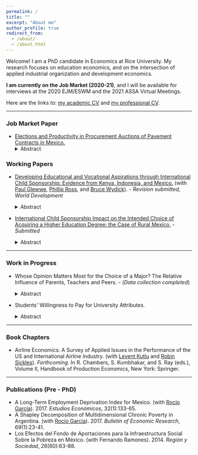```yaml
---
permalink: /
title: ""
excerpt: "About me"
author_profile: true
redirect_from: 
  - /about/
  - /about.html
---
```


Welcome! I am a PhD candidate in Economics at Rice University. My research focuses on education economics, and on the intersection of applied industrial organization and development economics.

**I am currently on the Job Market (2020-21)**, and I will be available for interviews at the 2020 EJM/ESWM and the 2021 ASSA Virtual Meetings.

Here are the links to: [my academic CV](http://danstad.github.io/files/CV_DP_Academic.pdf) and [my professional CV](http://danstad.github.io/files/CV_DP_Professional.pdf).

***

### Job Market Paper
* [Elections and Productivity in Procurement Auctions of Pavement Contracts in Mexico.](http://danstad.github.io/files/JMP_Daniel_Prudencio.pdf) 
  <details> <summary>Abstract</summary> When allocating contracts, governments decide between exercising hiring discretion or allowing a higher level of competition without firm selection. Ex-ante, it is not clear which allocation mechanism will lead to better outcomes. The trade-off depends in part on the government’s ability to select the best firms when restricting competition and on the probability that this practice will lead to corruption. In this paper, I study the allocation of street pavement contracts in Mexico and combine auction methods with an analysis of the firms' productivity to test whether local governments select the most cost-efficient firms when restricting competition. Furthermore, I study the firms' behavior under different auction formats. I find that firms selected to settings with less competition are more experienced and have lower costs in complex pavement projects, but have higher costs in simple ones. When comparing auction formats, firms are more aggressive under auctions by invitation than in public auctions in complex projects, but bid similarly under both auction formats in simple projects. Contrary to the current practice, the results suggest that the government would benefit from opening up simple projects to public auctions. The use of auctions by invitation for complex projects seems warranted, but mixed results on the influence of political factors raise concerns of misuse of a greater hiring discretion on the part of the government. </details>

### Working Papers

* [Developing Educational and Vocational Aspirations through International Child Sponsorship: Evidence from Kenya, Indonesia, and Mexico.](http://danstad.github.io/files/WP_aspirations1.pdf) (with [Paul Glewwe](https://www.apec.umn.edu/people/paul-glewwe), [Phillip Ross](https://sites.google.com/site/philliphross/), and [Bruce Wydick](https://sites.google.com/a/usfca.edu/wydick/home)). - _Revision submitted, World Development_  
  <details> <summary>Abstract</summary> The role of aspirations in facilitating movement out of poverty is a subject of increasing research in development economics. Previous work finds positive impacts from international child sponsorship on educational attainment, employment, and adult income. This paper seeks to ascertain whether the impacts of child sponsorship on educational outcomes may occur through elevated aspirations among sponsored children. Using an age-eligibility rule applied during program rollout to identify causal effects, we study whether international child sponsorship increases educational and vocational aspirations among a sample of 2,022 children in Kenya, Indonesia, and Mexico. While effects are heterogeneous, and strongest in Kenya, we find that, averaging over the three countries, sponsorship increased indices of self-esteem (0.25), optimism (0.26), aspirations (0.29) standard deviations respectively, and expected years of completed education (0.43 years). We find that sponsorship increases actual grade completion by 0.56 among children at the time of the survey, and mediation analysis suggests that the impact of sponsorship on aspirations is likely to mediate higher levels of grade completion. Our results contribute to a growing body of evidence indicating that the positive impacts of child sponsorship stem partly through elevating aspirations. More generally, our research contributes to a larger literature suggesting that the alleviation of internal constraints among the poor is a strong complement to addressing their external constraints. </details>

 * [International Child Sponsorship Impact on the Intended Choice of Acquiring a Higher Education Degree: the Case of Rural Mexico.](http://danstad.github.io/files/WP_aspirations2_DP.pdf) - _Submitted_
    <details> <summary>Abstract</summary> This paper studies the impact of a child sponsorship program on the aspiration to acquire a higher education degree, among a sample of rural children in the states of Oaxaca and Chiapas in the south of Mexico. To account for the program's selection of sponsored children, I estimate a binary Roy type model with unobservables generated by a one-factor structure. I further account for the children's income beliefs by directly eliciting their subjective expected returns to schooling. I find that the average treatment effect on the treated is positive and consistent with previous studies of the sponsorship program, although it is not statistically significant. Estimates of the marginal treatment effect show that the sponsorship effect is higher for children most likely to be selected to the program. From the subjective income expectations data, I document that children in rural settings, 12 to 15 years old, have realistic although heterogeneous expectations, and present a clear gender gap, even at these young ages. </details>
        
*** 

### Work in Progress 

* Whose Opinion Matters Most for the Choice of a Major? The Relative Influence of Parents, Teachers and Peers. - (_Data collection completed_)
    <details> <summary>Abstract</summary> The opinions of various individuals surrounding a student can influence her choice of major, yet we know little about their relative importance. In this paper, I combine survey data and administrative records of a large Mexican University to study whose approval, from the point of view of the student, influences more her intended choice of an area of study. Using a discrete choice model in conjunction with elicited perceived beliefs, I examine the relative influence of the student's parents, teachers, and friends. By studying how beliefs differ by gender, I further study the effect of the perceived approval of others on the enrollment gender gap in STEM majors.   </details>

* Students' Willingness to Pay for University Attributes.
    <details> <summary>Abstract</summary> 		In developing countries, information on universities is not systematized at best and in general not available. Hence, it is difficult to analyze which university characteristics drive students' university choices. In this paper, I use a hypothetical choice methodology to elicit subjective probabilities and estimate a random utility model. The estimates allow me to indirectly measure the students' willingness to pay for university characteristics, which are interpreted in terms of tuition or in terms of forgone future earnings.  </details>

***

### Book Chapters 

* Airline Economics: A Survey of Applied Issues in the Performance of the US and International Airline
Industry. (with [Levent Kutlu](https://faculty.utrgv.edu/levent.kutlu/index.html) and [Robin Sickles](https://rsickles.rice.edu/)). _Forthcoming_. In R. Chambers, S. Kumbhakar, and S. Ray (eds.), Volume II, Handbook of Production
Economics, New York: Springer.

***

### Publications (Pre - PhD)

* A Long-Term Employment Deprivation Index for Mexico. (with [Rocío García](https://homepages.mty.itesm.mx/Sitios%20a%20dar%20de%20baja%20(UPD%2012%20MAR%202019)/rociogarcia/)). 2017. _Estudios Económicos_, 32(1):133-65.
* A Shapley Decomposition of Multidimensional Chronic Poverty in Argentina. (with [Rocío García](https://homepages.mty.itesm.mx/Sitios%20a%20dar%20de%20baja%20(UPD%2012%20MAR%202019)/rociogarcia/)). 2017. _Bulletin of Economic Research_, 69(1):23-41.
* Los Efectos del Fondo de Aportaciones para la Infraestructura Social Sobre la Pobreza en México. (with Fernando Ramones). 2014. _Región y Sociedad_, 26(60):63-88.

